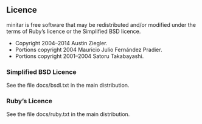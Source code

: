 ## Licence

minitar is free software that may be redistributed and/or modified under the
terms of Ruby’s licence or the Simplified BSD licence.

* Copyright 2004–2014 Austin Ziegler.
* Portions copyright 2004 Mauricio Julio Fernández Pradier.
* Portions copyright 2001–2004 Satoru Takabayashi.

### Simplified BSD Licence

See the file docs/bsdl.txt in the main distribution.

### Ruby’s Licence

See the file docs/ruby.txt in the main distribution.

